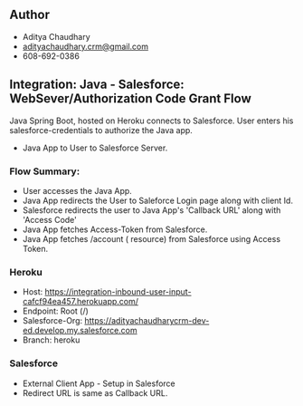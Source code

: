 ## Author
- Aditya Chaudhary
- adityachaudhary.crm@gmail.com
- 608-692-0386

## Integration: Java - Salesforce: WebSever/Authorization Code Grant Flow
Java Spring Boot, hosted on Heroku connects to Salesforce. User enters his salesforce-credentials to authorize the Java app. 

- Java App to User to Salesforce Server.
  
### Flow Summary:
- User accesses the Java App.
- Java App redirects the User to Saleforce Login page along with client Id. 
- Salesforce redirects the user to Java App's 'Callback URL' along with 'Access Code'
- Java App fetches Access-Token from Salesforce.
- Java App fetches /account ( resource) from Salesforce using Access Token.

### Heroku
- Host: https://integration-inbound-user-input-cafcf94ea457.herokuapp.com/
- Endpoint: Root (/)
- Salesforce-Org: https://adityachaudharycrm-dev-ed.develop.my.salesforce.com
- Branch: heroku

### Salesforce
- External Client App - Setup in Salesforce
- Redirect URL is same as Callback URL.
